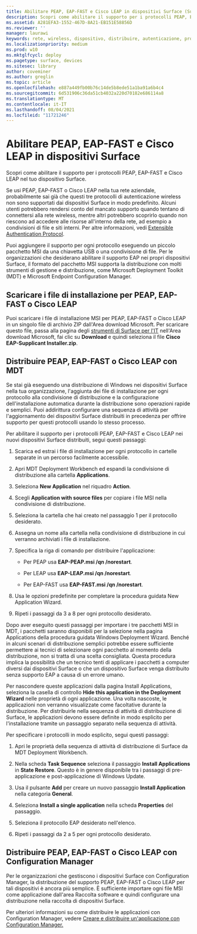 ```yaml
---
title: Abilitare PEAP, EAP-FAST e Cisco LEAP in dispositivi Surface (Surface)
description: Scopri come abilitare il supporto per i protocolli PEAP, EAP-FAST e Cisco LEAP nel tuo dispositivo Surface.
ms.assetid: A281EFA3-1552-467D-8A21-EB151E58856D
ms.reviewer: ''
manager: laurawi
keywords: rete, wireless, dispositivo, distribuire, autenticazione, protocollo
ms.localizationpriority: medium
ms.prod: w10
ms.mktglfcycl: deploy
ms.pagetype: surface, devices
ms.sitesec: library
author: coveminer
ms.author: greglin
ms.topic: article
ms.openlocfilehash: e887a449fb00b76c14de5b8ede51a1ba91a6b4c4
ms.sourcegitcommit: 6d531906c36da51cb4032a220d70182e686114a8
ms.translationtype: MT
ms.contentlocale: it-IT
ms.lasthandoff: 08/04/2021
ms.locfileid: "11721246"
---
```

# <a name="enable-peap-eap-fast-and-cisco-leap-on-surface-devices"></a>Abilitare PEAP, EAP-FAST e Cisco LEAP in dispositivi Surface

Scopri come abilitare il supporto per i protocolli PEAP, EAP-FAST e Cisco LEAP nel tuo dispositivo Surface.

Se usi PEAP, EAP-FAST o Cisco LEAP nella tua rete aziendale, probabilmente sai già che questi tre protocolli di autenticazione wireless non sono supportati dai dispositivi Surface in modo predefinito. Alcuni utenti potrebbero rendersi conto del mancato supporto quando tentano di connettersi alla rete wireless, mentre altri potrebbero scoprirlo quando non riescono ad accedere alle risorse all'interno della rete, ad esempio a condivisioni di file e siti interni. Per altre informazioni, vedi [Extensible Authentication Protocol](/windows-server/networking/technologies/extensible-authentication-protocol/network-access).

Puoi aggiungere il supporto per ogni protocollo eseguendo un piccolo pacchetto MSI da una chiavetta USB o una condivisione di file. Per le organizzazioni che desiderano abilitare il supporto EAP nei propri dispositivi Surface, il formato del pacchetto MSI supporta la distribuzione con molti strumenti di gestione e distribuzione, come Microsoft Deployment Toolkit (MDT) e Microsoft Endpoint Configuration Manager.

## <a name="download-peap-eap-fast-or-cisco-leap-installation-files"></a><a href="" id="download-peap--eap-fast--or-cisco-leap-installation-files--"></a>Scaricare i file di installazione per PEAP, EAP-FAST o Cisco LEAP

Puoi scaricare i file di installazione MSI per PEAP, EAP-FAST o Cisco LEAP in un singolo file di archivio ZIP dall'Area download Microsoft. Per scaricare questo file, passa alla pagina degli [strumenti di Surface per l'IT](https://www.microsoft.com/download/details.aspx?id=46703) nell'Area download Microsoft, fai clic su **Download** e quindi seleziona il file **Cisco EAP-Supplicant Installer.zip**.

## <a name="deploy-peap-eap-fast-or-cisco-leap-with-mdt"></a>Distribuire PEAP, EAP-FAST o Cisco LEAP con MDT

Se stai già eseguendo una distribuzione di Windows nei dispositivi Surface nella tua organizzazione, l'aggiunta dei file di installazione per ogni protocollo alla condivisione di distribuzione e la configurazione dell'installazione automatica durante la distribuzione sono operazioni rapide e semplici. Puoi addirittura configurare una sequenza di attività per l'aggiornamento dei dispositivi Surface distribuiti in precedenza per offrire supporto per questi protocolli usando lo stesso processo.

Per abilitare il supporto per i protocolli PEAP, EAP-FAST e Cisco LEAP nei nuovi dispositivi Surface distribuiti, segui questi passaggi:

1. Scarica ed estrai i file di installazione per ogni protocollo in cartelle separate in un percorso facilmente accessibile.

2. Apri MDT Deployment Workbench ed espandi la condivisione di distribuzione alla cartella **Applications**.

3. Seleziona **New Application** nel riquadro **Action**.

4. Scegli **Application with source files** per copiare i file MSI nella condivisione di distribuzione.

5. Seleziona la cartella che hai creato nel passaggio 1 per il protocollo desiderato.

6. Assegna un nome alla cartella nella condivisione di distribuzione in cui verranno archiviati i file di installazione.

7. Specifica la riga di comando per distribuire l'applicazione:

    - Per PEAP usa **EAP-PEAP.msi /qn /norestart**.

    - Per LEAP usa **EAP-LEAP.msi /qn /norestart**.

    - Per EAP-FAST usa **EAP-FAST.msi /qn /norestart**.

8. Usa le opzioni predefinite per completare la procedura guidata New Application Wizard.

9. Ripeti i passaggi da 3 a 8 per ogni protocollo desiderato.

Dopo aver eseguito questi passaggi per importare i tre pacchetti MSI in MDT, i pacchetti saranno disponibili per la selezione nella pagina Applications della procedura guidata Windows Deployment Wizard. Benché in alcuni scenari di distribuzione semplici potrebbe essere sufficiente permettere ai tecnici di selezionare ogni pacchetto al momento della distribuzione, non si tratta di una scelta consigliata. Questa procedura implica la possibilità che un tecnico tenti di applicare i pacchetti a computer diversi dai dispositivi Surface o che un dispositivo Surface venga distribuito senza supporto EAP a causa di un errore umano.

Per nascondere queste applicazioni dalla pagina Install Applications, seleziona la casella di controllo **Hide this application in the Deployment Wizard** nelle proprietà di ogni applicazione. Una volta nascoste, le applicazioni non verranno visualizzate come facoltative durante la distribuzione. Per distribuirle nella sequenza di attività di distribuzione di Surface, le applicazioni devono essere definite in modo esplicito per l'installazione tramite un passaggio separato nella sequenza di attività.

Per specificare i protocolli in modo esplicito, segui questi passaggi:

1. Apri le proprietà della sequenza di attività di distribuzione di Surface da MDT Deployment Workbench.

2. Nella scheda **Task Sequence** seleziona il passaggio **Install Applications** in **State Restore**. Questo è in genere disponibile tra i passaggi di pre-applicazione e post-applicazione di Windows Update.

3. Usa il pulsante **Add** per creare un nuovo passaggio **Install Application** nella categoria **General**.

4. Seleziona **Install a single application** nella scheda **Properties** del passaggio.

5. Seleziona il protocollo EAP desiderato nell'elenco.

6. Ripeti i passaggi da 2 a 5 per ogni protocollo desiderato.

## <a name="deploy-peap-eap-fast-or-cisco-leap-with-configuration-manager"></a>Distribuire PEAP, EAP-FAST o Cisco LEAP con Configuration Manager

Per le organizzazioni che gestiscono i dispositivi Surface con Configuration Manager, la distribuzione del supporto PEAP, EAP-FAST o Cisco LEAP per tali dispositivi è ancora più semplice. È sufficiente importare ogni file MSI come applicazione dall'area Raccolta software e quindi configurare una distribuzione nella raccolta di dispositivi Surface.

Per ulteriori informazioni su come distribuire le applicazioni con Configuration Manager, vedere [Creare e distribuire un'applicazione con Configuration Manager.](/mem/configmgr/apps/get-started/create-and-deploy-an-application.md)
